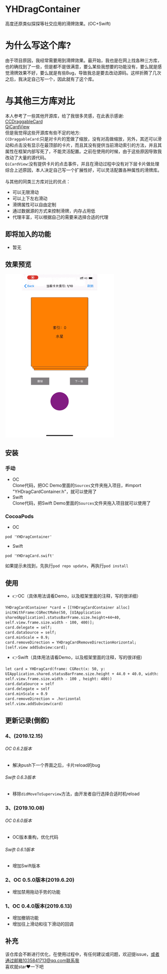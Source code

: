 # YHDragContainer
高度还原类似探探等社交应用的滑牌效果。(OC+Swift)

# 为什么写这个库?
由于项目原因，我经常需要用到滑牌效果。最开始，我也是在网上找各种三方库，也的确找到了一些，但是都不是很满意，要么某些我想要的功能没有，要么就是感觉滑牌效果不好，要么就是有些Bug，导致我总是要去改动源码。这样折腾了几次之后，我决定自己写一个，因此就有了这个库。

# 与其他三方库对比
本人参考了一些其他开源库，给了我很多灵感，在此表示感谢:<br>
[CCDraggableCard](https://github.com/liuzechen/CCDraggableCard-Master)<br>
[QiCardView](https://github.com/QiShare/QiCardView)<br>
但是我觉得这些开源库有些不足的地方:<br>
`CCDraggableCard`:只是对卡片的宽做了缩放，没有对高做缩放，另外，其还可以滑动和点击没有显示在最顶部的卡片，而且其没有提供当前滑动索引的方法，并且其属性在框架内部写死了，不能灵活配置。之前在使用的时候，由于这些原因导致我改动了大量的源代码。<br>
`QiCardView`:没有提供卡片的点击事件，并且在滑动过程中没有对下层卡片做处理
综合上述原因，本人决定自己写一个扩展性好，可以灵活配置各种属性的滑牌库。<br><br>
与其他的同类三方库对比的优点：
- 可以无限滑动
- 可以上下左右滑动
- 滑牌属性可以自由定制
- 通过数据源的方式来控制滑牌，内存占用低
- 代理丰富，可以根据自己的需要来选择合适的代理

## 即将加入的功能
- 暂无
## 效果预览
<img src="GIF/test.gif" width="350">

## 安装

### 手动
- OC<br>
Clone代码，把OC Demo里面的`Sources`文件夹拖入项目，#import "YHDragCardContainer.h"，就可以使用了
- Swift<br>
Clone代码，把Swift Demo里面的`Sources`文件夹拖入项目就可以使用了

### CocoaPods
- OC

```
pod 'YHDragContainer'
```
- Swift

```
pod 'YHDragCard.swift'
```
如果提示未找到，先执行`pod repo update`，再执行`pod install`

## 使用
- 👉OC（具体用法请看Demo，以及框架里面的注释，写的很详细）

```
YHDragCardContainer *card = [[YHDragCardContainer alloc] initWithFrame:CGRectMake(50, [UIApplication sharedApplication].statusBarFrame.size.height+44+40, self.view.frame.size.width - 100, 400)];
card.delegate = self;
card.dataSource = self;
card.minScale = 0.9;
card.removeDirection = YHDragCardRemoveDirectionHorizontal;
[self.view addSubview:card];
```

- 👉Swift（具体用法请看Demo，以及框架里面的注释，写的很详细）

```
let card = YHDragCard(frame: CGRect(x: 50, y: UIApplication.shared.statusBarFrame.size.height + 44.0 + 40.0, width: self.view.frame.size.width - 100 , height: 400))
card.dataSource = self
card.delegate = self
card.minScale = 0.9
card.removeDirection = .horizontal
self.view.addSubview(card)
```


## 更新记录(倒叙)
### 4、(2019.12.15)<br>

###### OC 0.6.2版本<br>
- 解决push下一个界面之后，卡片reload的bug<br>

###### Swift 0.6.3版本<br>
- 移除`didMoveToSuperview`方法，由开发者自行选择合适时机reload

### 3、(2019.10.08)<br>

###### OC 0.6.0版本<br>
- OC版本重构，优化代码<br>

###### Swift 0.6.1版本<br>
- 增加Swift版本

### 2、OC 0.5.0版本(2019.6.20)
- 增加禁用拖动手势的功能

### 1、OC 0.4.0版本(2019.6.13)
- 增加撤销功能
- 增加往上滑动和往下滑动的回调

## 补充
该仓库会不断进行优化，在使用过程中，有任何建议或问题，欢迎提issue，或者通过邮箱1035841713@qq.com联系我<br>
喜欢就star❤️一下吧

